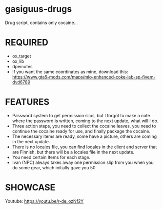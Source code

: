# gasiguus-drugs
Drug script, contains only cocaine...

# REQUIRED
- ox_target
- ox_lib
- dpemotes
- If you want the same coordinates as mine, download this: https://www.gta5-mods.com/maps/mlo-enhanced-coke-lab-sp-fivem-dvd6789

# FEATURES
- Password system to get permission slips, but I forgot to make a note where the password is written, coming to the next update, what will I do.
- Three action steps, you need to collect the cocaine leaves, you need to continue the cocaine ready for use, and finally package the cocaine.
- The necessary items are ready, some have a picture, others are coming in the next update.
- There is no locales file, you can find locales in the client and server that are Finnish, but there will be a locales file in the next update.
- You need certain Items for each stage.
- Ivan (NPC) always takes away one permission slip from you when you do some gear, which initially gave you 50

# SHOWCASE
Youtube: https://youtu.be/r-de_ozNf2Y


